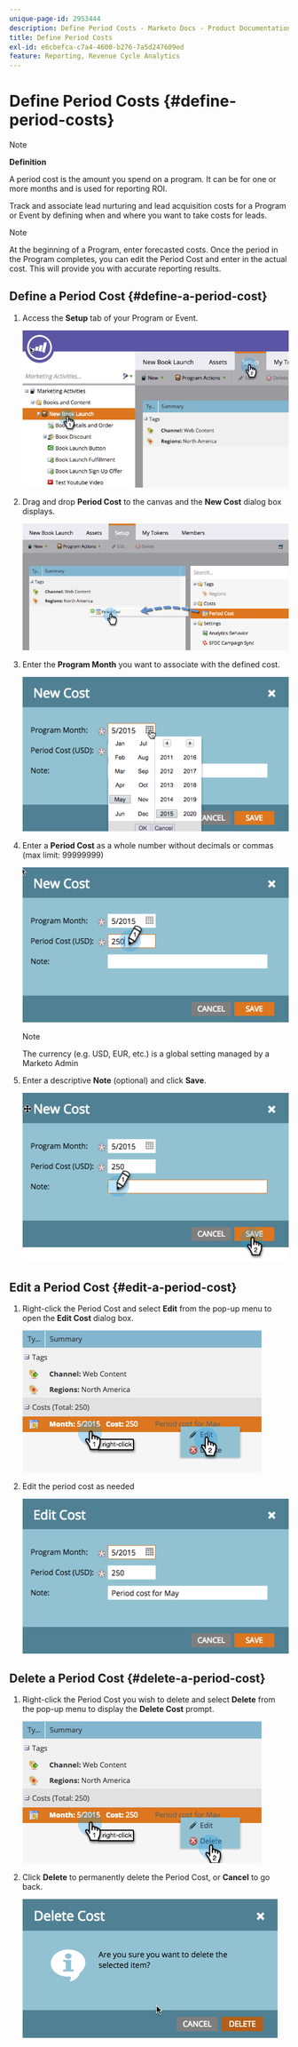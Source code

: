 ```yaml
---
unique-page-id: 2953444
description: Define Period Costs - Marketo Docs - Product Documentation
title: Define Period Costs
exl-id: e6cbefca-c7a4-4600-b276-7a5d247609ed
feature: Reporting, Revenue Cycle Analytics
---
```

# Define Period Costs {#define-period-costs}

>[!NOTE]
>
>**Definition**
>
>A period cost is the amount you spend on a program. It can be for one or more months and is used for reporting ROI.

Track and associate lead nurturing and lead acquisition costs for a Program or Event by defining when and where you want to take costs for leads.

>[!NOTE]
>
>At the beginning of a Program, enter forecasted costs. Once the period in the Program completes, you can edit the Period Cost and enter in the actual cost. This will provide you with accurate reporting results.

## Define a Period Cost {#define-a-period-cost}

1. Access the **Setup** tab of your Program or Event.

   ![](assets/image2015-4-24-11-3a13-3a27.png)

1. Drag and drop **Period Cost** to the canvas and the **New Cost** dialog box displays.

     ![](assets/image2015-4-24-16-3a31-3a15.png)

1. Enter the **Program Month** you want to associate with the defined cost.

   ![](assets/image2015-4-24-16-3a11-3a30.png)

1. Enter a **Period Cost** as a whole number without decimals or commas (max limit: 99999999)

   ![](assets/image2015-4-24-16-3a10-3a24.png)

   >[!NOTE]
   >
   >The currency (e.g. USD, EUR, etc.) is a global setting managed by a Marketo Admin

1. Enter a descriptive **Note** (optional) and click **Save**.

   ![](assets/image2015-4-24-16-3a21-3a16.png)

## Edit a Period Cost {#edit-a-period-cost}

1. Right-click the Period Cost and select **Edit** from the pop-up menu to open the **Edit Cost** dialog box.

   ![](assets/image2015-4-24-16-3a26-3a29.png)

1. Edit the period cost as needed

   ![](assets/image2015-4-24-16-3a27-3a38.png)

## Delete a Period Cost {#delete-a-period-cost}

1. Right-click the Period Cost you wish to delete and select **Delete** from the pop-up menu to display the **Delete Cost** prompt.

   ![](assets/image2015-4-24-16-3a33-3a32.png)

1. Click **Delete** to permanently delete the Period Cost, or **Cancel** to go back.

   ![](assets/image2015-4-24-16-3a34-3a38.png)
